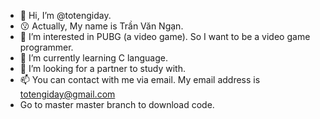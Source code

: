 - 👋 Hi, I’m @totengiday.
- 😗 Actually, My name is Trần Văn Ngạn.
- 👀 I’m interested in PUBG (a video game). So I want to be a video game programmer.
- 🌱 I’m currently learning C language.
- 💞️ I’m looking for a partner to study with.
- 📫 You can contact with me via email. My email address is totengiday@gmail.com
-    Go to master master branch to download code.
